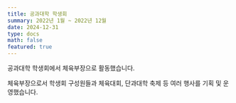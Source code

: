 ```yaml
---
title: 공과대학 학생회
summary: 2022년 1월 ~ 2022년 12월
date: 2024-12-31
type: docs
math: false
featured: true
---
```


공과대학 학생회에서 체육부장으로 활동했습니다.

체육부장으로서 학생회 구성원들과 체육대회, 단과대학 축제 등 여러 행사를 기획 및 운영했습니다.
